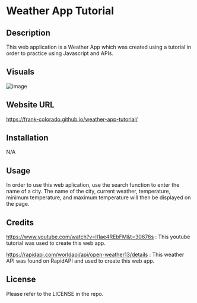 # Weather App Tutorial 

## Description

This web application is a Weather App which was created using a tutorial in order to practice using Javascript and APIs.

## Visuals

![image](https://user-images.githubusercontent.com/123683792/232174342-c2759de9-909f-49c2-8f51-02b22681fbe6.png)

## Website URL

https://frank-colorado.github.io/weather-app-tutorial/

## Installation

N/A

## Usage

In order to use this web aplication, use the search function to enter the name of a city. The name of the city, current weather, temperature, minimum temperature, and maximum temperature will then be displayed on the page. 

## Credits

https://www.youtube.com/watch?v=lI1ae4REbFM&t=30676s : This youtube tutorial was used to create this web app.

https://rapidapi.com/worldapi/api/open-weather13/details : This weather API was found on RapidAPI and used to create this web app. 

## License

Please refer to the LICENSE in the repo.
